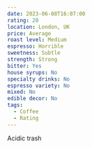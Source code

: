 ```yaml
---
date: 2023-06-08T16:07:00
rating: 20
location: London, UK
price: Average
roast level: Medium
espresso: Horrible
sweetness: Subtle
strength: Strong
bitter: Yes
house syrups: No
specialty drinks: No
espresso variety: No
mixed: No
edible decor: No
tags:
  - Coffee
  - Rating
---
```



Acidic trash